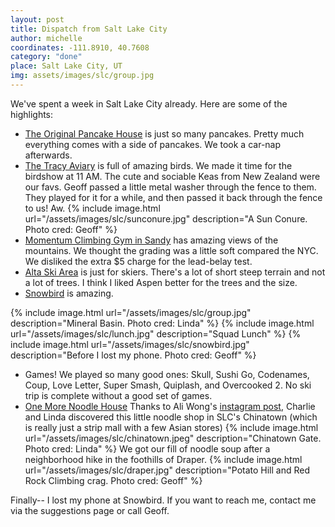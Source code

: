 ```yaml
---
layout: post
title: Dispatch from Salt Lake City
author: michelle
coordinates: -111.8910, 40.7608
category: "done"
place: Salt Lake City, UT
img: assets/images/slc/group.jpg
---
```


We've spent a week in Salt Lake City already. Here are some of the highlights:

- [The Original Pancake House](http://www.originalpancakehouse.com/) is just so many pancakes. Pretty much everything comes with a side of pancakes. We took a car-nap afterwards.
- [The Tracy Aviary](https://tracyaviary.org/) is full of amazing birds. We made it time for the birdshow at 11 AM. The cute and sociable Keas from New Zealand were our favs. Geoff passed a little metal washer through the fence to them. They played for it for a while, and then passed it back through the fence to us! Aw.
{% include image.html url="/assets/images/slc/sunconure.jpg" description="A Sun Conure. Photo cred: Geoff" %}
- [Momentum Climbing Gym in Sandy](https://www.momentumclimbing.com/sandy/) has amazing views of the mountains. We thought the grading was a little soft compared the NYC. We disliked the extra $5 charge for the lead-belay test.
- [Alta Ski Area](https://www.alta.com/) is just for skiers. There's a lot of short steep terrain and not a lot of trees. I think I liked Aspen better for the trees and the size.
- [Snowbird](https://www.snowbird.com/) is amazing.

{% include image.html url="/assets/images/slc/group.jpg" description="Mineral Basin. Photo cred: Linda" %}
{% include image.html url="/assets/images/slc/lunch.jpg" description="Squad Lunch" %}
{% include image.html url="/assets/images/slc/snowbird.jpg" description="Before I lost my phone. Photo cred: Geoff" %}
- Games! We played so many good ones: Skull, Sushi Go, Codenames, Coup, Love Letter, Super Smash, Quiplash, and Overcooked 2. No ski trip is complete without a good set of games.
- [One More Noodle House](http://www.onemorenoodlehouse.com/) Thanks to Ali Wong's [instagram post](https://www.instagram.com/p/BuAPnlqAZC_/), Charlie and Linda discovered this little noodle shop in SLC's Chinatown (which is really just a strip mall with a few Asian stores)
{% include image.html url="/assets/images/slc/chinatown.jpeg" description="Chinatown Gate. Photo cred: Linda" %}
We got our fill of noodle soup after a neighborhood hike in the foothills of Draper.
{% include image.html url="/assets/images/slc/draper.jpg" description="Potato Hill and Red Rock Climbing crag. Photo cred: Geoff" %}

Finally-- I lost my phone at Snowbird. If you want to reach me, contact me via the suggestions page or call Geoff.